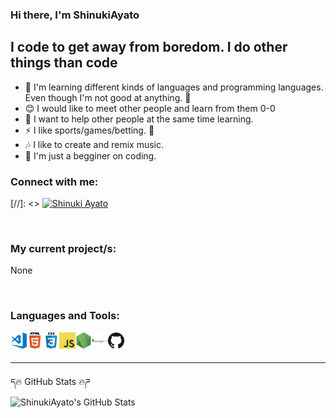 ### Hi there, I'm ShinukiAyato
## I code to get away from boredom. I do other things than code

- 🧠 I'm learning different kinds of languages and programming languages. Even though I'm not good at anything. 🤣
- 😊 I would like to meet other people and learn from them 0-0
- 🥅 I want to help other people at the same time learning.
- ⚡ I like sports/games/betting. 🤣
- 🎶 I like to create and remix music.
- 🔰 I'm just a begginer on coding.


### Connect with me:

[//]: <> [![Shinuki Ayato](https://discordapp.com/api/guilds/752325278893604996/widget.png?style=banner4)](https://discord.gg/DjWV2AM6Tj)

<br />

### My current project/s:

None

<br />

### Languages and Tools:

<img align="left" alt="Visual Studio Code" width="26px" src="https://raw.githubusercontent.com/github/explore/80688e429a7d4ef2fca1e82350fe8e3517d3494d/topics/visual-studio-code/visual-studio-code.png" />
<img align="left" alt="HTML5" width="26px" src="https://raw.githubusercontent.com/github/explore/80688e429a7d4ef2fca1e82350fe8e3517d3494d/topics/html/html.png" />
<img align="left" alt="CSS3" width="26px" src="https://raw.githubusercontent.com/github/explore/80688e429a7d4ef2fca1e82350fe8e3517d3494d/topics/css/css.png" />
<img align="left" alt="JavaScript" width="26px" src="https://raw.githubusercontent.com/github/explore/80688e429a7d4ef2fca1e82350fe8e3517d3494d/topics/javascript/javascript.png" />
<img align="left" alt="Node.js" width="26px" src="https://raw.githubusercontent.com/github/explore/80688e429a7d4ef2fca1e82350fe8e3517d3494d/topics/nodejs/nodejs.png" />
<img align="left" alt="MongoDB" width="26px" src="https://raw.githubusercontent.com/github/explore/80688e429a7d4ef2fca1e82350fe8e3517d3494d/topics/mongodb/mongodb.png" />
<img align="left" alt="GitHub" width="26px" src="https://raw.githubusercontent.com/github/explore/78df643247d429f6cc873026c0622819ad797942/topics/github/github.png" />
<br />
<br />

---

<summary>ད🔥 GitHub Stats 🔥ཌ</summary>

<img align="left" alt="ShinukiAyato's GitHub Stats" src="https://github-readme-stats.codestackr.vercel.app/api?username=ShinukiAyato&show_icons=true&hide_border=true&count_private=true&theme=tokyonight" />


[website]: https://discord.gg/VWn2VZ9
